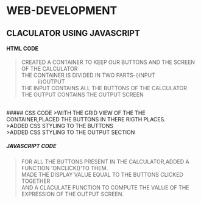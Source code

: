 # WEB-DEVELOPMENT
## CLACULATOR USING JAVASCRIPT
#### HTML CODE  
>CREATED A CONTAINER TO KEEP OUR BUTTONS AND THE SCREEN OF THE CALCULATOR<br />
>THE CONTAINER IS DIVIDED IN TWO PARTS-i)INPUT <br />
>  &nbsp;&nbsp;&nbsp;&nbsp;&nbsp;&nbsp;&nbsp;&nbsp;&nbsp;&nbsp;&nbsp;ii)OUTPUT<br />
>THE INPUT CONTAINS ALL THE BUTTONS OF THE CALCULATOR<br />
>THE OUTPUT CONTAINS THE OUTPUT SCREEN<br />
<br />
##### CSS CODE 
>WITH THE GRID VIEW OF THE THE CONTAINER,PLACED THE BUTTONS IN THERE RIGTH PLACES.<br />
>ADDED CSS STYLING TO THE BUTTONS<br />
>ADDED CSS STYLING TO THE OUTPUT SECTION<br />

##### JAVASCRIPT CODE
>FOR ALL THE BUTTONS PRESENT IN THE CALCULATOR,ADDED A FUNCTION 'ONCLICK()'TO THEM.<br />
>MADE THE DISPLAY VALUE EQUAL TO THE BUTTONS CLICKED TOGETHER<br />
>AND A CLACULATE FUNCTION TO COMPUTE THE VALUE OF THE EXPRESSION OF THE OUTPUT SCREEN.<br />

